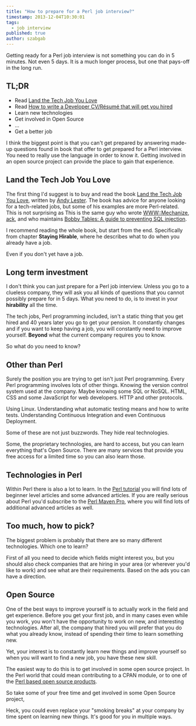 ```yaml
---
title: "How to prepare for a Perl job interview?"
timestamp: 2013-12-04T10:30:01
tags:
  - job interview
published: true
author: szabgab
---
```



Getting ready for a Perl job interview is not something you can do in 5 minutes.
Not even 5 days. It is a much longer process, but one that pays-off in the long run.



## TL;DR

* Read [Land the Tech Job You Love](http://petdance.com/book/)
* Read [How to write a Developer CV/Résumé that will get you hired](http://blogs.perl.org/users/peter_sergeant/2014/11/how-to-write-a-developer-cvresume-that-will-get-you-hired.html)
* Learn new technologies
* Get involved in Open Source
* ...
* Get a better job

I think the biggest point is that you can't get prepared by answering made-up questions
found in book that offer to get prepared for a Perl interview.
You need to really use the language in order to know it.
Getting involved in an open source project can provide the place to gain that experience.

## Land the Tech Job You Love

The first thing I'd suggest is to buy and read the book 
[Land the Tech Job You Love](http://petdance.com/book/),
written by [Andy Lester](http://petdance.com/).
The book has advice for anyone looking for a tech-related jobs, but some
of his examples are more Perl-related. This is not surprising as This is
the same guy who wrote [WWW::Mechanize](https://metacpan.org/pod/WWW::Mechanize),
[ack](http://beyondgrep.com/), and who maintains
[Bobby Tables: A guide to preventing SQL injection](http://bobby-tables.com/).

I recommend reading the whole book, but start from the end.
Specifically from chapter <b>Staying Hirable</b>,
where he describes what to do when you already have a job.

Even if you don't yet have a job.

## Long term investment

I don't think you can just prepare for a Perl job interview. Unless you go to
a clueless company, they will ask you all kinds of questions that you cannot possibly
prepare for in 5 days. What you need to do, is to invest in your <b>hirability</b>
all the time.

The tech jobs, Perl programming included, isn't a static thing that you get hired
and 40 years later you go to get your pension. It constantly changes and if you want
to keep having a job, you will constantly need to improve yourself.
<b>Beyond</b> what the current company requires you to know.

So what do you need to know?

## Other than Perl

Surely the position you are trying to get isn't just Perl programming.
Every Perl programming involves lots of other things. Knowing the version control system
used at the company. Maybe knowing some SQL or NoSQL. HTML, CSS and some JavaScript for
web developers. HTTP and other protocols.

Using Linux. Understanding what automatic testing means and how to write tests.
Understanding Continuous Integration and even Continuous Deployment.

Some of these are not just buzzwords. They hide real technologies. 

Some, the proprietary technologies, are hard to access, but you can learn
everything that's Open Source. There are many services that provide you free
access for a limited time so you can also learn those.

## Technologies in Perl

Within Perl there is also a lot to learn.
In the [Perl tutorial](/perl-tutorial) you will find lots of beginner
level articles and some advanced articles. If you are really serious about Perl
you'd subscribe to the [Perl Maven Pro](/pro), where you will find lots of
additional advanced articles as well.


## Too much, how to pick?

The biggest problem is probably that there are so many different technologies.
Which one to learn?

First of all you need to decide which fields might interest you, but you
should also check companies that are hiring in your area (or wherever you'd like to work)
and see what are their requirements. Based on the ads you can have a direction.

## Open Source

One of the best ways to improve yourself is to actually work in the field
and get experience. Before you get your first job, and in many cases even while you work,
you won't have the opportunity to work on new, and interesting technologies.
After all, the company that hired you will prefer that you do what you already know,
instead of spending their time to learn something new.

Yet, your interest is to constantly learn new things and improve yourself so when
you will want to find a new job, you have these new skill.

The easiest way to do this is to get involved in some open source project.
In the Perl world that could mean contributing to a CPAN module, or to
one of the [Perl based open source products](https://szabgab.com/perl-based-open-source-products.html).

So take some of your free time and get involved in some Open Source project,

Heck, you could even replace your "smoking breaks" at your company by time spent
on learning new things. It's good for you in multiple ways. 




